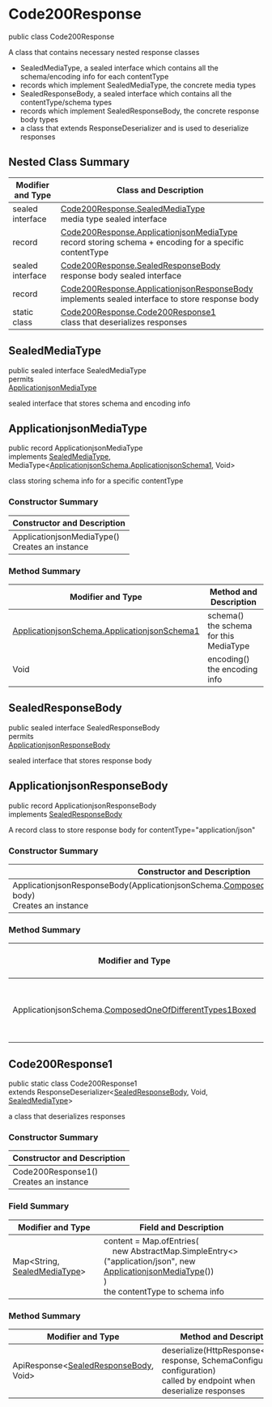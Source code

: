 # Code200Response

public class Code200Response

A class that contains necessary nested response classes
- SealedMediaType, a sealed interface which contains all the schema/encoding info for each contentType
- records which implement SealedMediaType, the concrete media types
- SealedResponseBody, a sealed interface which contains all the contentType/schema types
- records which implement SealedResponseBody, the concrete response body types
- a class that extends ResponseDeserializer and is used to deserialize responses

## Nested Class Summary
| Modifier and Type | Class and Description |
| ----------------- | --------------------- |
| sealed interface | [Code200Response.SealedMediaType](#sealedmediatype)<br>media type sealed interface |
| record | [Code200Response.ApplicationjsonMediaType](#applicationjsonmediatype)<br>record storing schema + encoding for a specific contentType |
| sealed interface | [Code200Response.SealedResponseBody](#sealedresponsebody)<br>response body sealed interface |
| record | [Code200Response.ApplicationjsonResponseBody](#applicationjsonresponsebody)<br>implements sealed interface to store response body |
| static class | [Code200Response.Code200Response1](#code200response1)<br>class that deserializes responses |

## SealedMediaType
public sealed interface SealedMediaType<br>
permits<br>
[ApplicationjsonMediaType](#applicationjsonmediatype)

sealed interface that stores schema and encoding info

## ApplicationjsonMediaType
public record ApplicationjsonMediaType<br>
implements [SealedMediaType](#sealedmediatype), MediaType<[ApplicationjsonSchema.ApplicationjsonSchema1](../../../../paths/fakerefscomposedoneofnumberwithvalidations/post/responses/code200response/content/applicationjson/ApplicationjsonSchema.md#applicationjsonschema1), Void>

class storing schema info for a specific contentType

### Constructor Summary
| Constructor and Description |
| --------------------------- |
| ApplicationjsonMediaType()<br>Creates an instance |

### Method Summary
| Modifier and Type | Method and Description |
| ----------------- | ---------------------- |
| [ApplicationjsonSchema.ApplicationjsonSchema1](../../../../paths/fakerefscomposedoneofnumberwithvalidations/post/responses/code200response/content/applicationjson/ApplicationjsonSchema.md#applicationjsonschema1) | schema()<br>the schema for this MediaType |
| Void | encoding()<br>the encoding info |

## SealedResponseBody
public sealed interface SealedResponseBody<br>
permits<br>
[ApplicationjsonResponseBody](#applicationjsonresponsebody)

sealed interface that stores response body

## ApplicationjsonResponseBody
public record ApplicationjsonResponseBody<br>
implements [SealedResponseBody](#sealedresponsebody)

A record class to store response body for contentType="application/json"

### Constructor Summary
| Constructor and Description |
| --------------------------- |
| ApplicationjsonResponseBody(ApplicationjsonSchema.[ComposedOneOfDifferentTypes1Boxed](../../../../components/schemas/ComposedOneOfDifferentTypes.md#composedoneofdifferenttypes1boxed) body)<br>Creates an instance |

### Method Summary
| Modifier and Type | Method and Description |
| ----------------- | ---------------------- |
| ApplicationjsonSchema.[ComposedOneOfDifferentTypes1Boxed](../../../../components/schemas/ComposedOneOfDifferentTypes.md#composedoneofdifferenttypes1boxed) | body()<br>returns the body passed in in the constructor |

## Code200Response1
public static class Code200Response1<br>
extends ResponseDeserializer<[SealedResponseBody](#sealedresponsebody), Void, [SealedMediaType](#sealedmediatype)>

a class that deserializes responses

### Constructor Summary
| Constructor and Description |
| --------------------------- |
| Code200Response1()<br>Creates an instance |

### Field Summary
| Modifier and Type | Field and Description |
| ----------------- | --------------------- |
| Map<String, [SealedMediaType](#sealedmediatype)> | content =  Map.ofEntries(<br>&nbsp;&nbsp;&nbsp;&nbsp;new AbstractMap.SimpleEntry<>("application/json", new [ApplicationjsonMediaType](#applicationjsonmediatype)())<br>)<br>the contentType to schema info |

### Method Summary
| Modifier and Type | Method and Description |
| ----------------- | ---------------------- |
| ApiResponse<[SealedResponseBody](#sealedresponsebody), Void> | deserialize(HttpResponse<byte[]> response, SchemaConfiguration configuration)<br>called by endpoint when deserialize responses |
